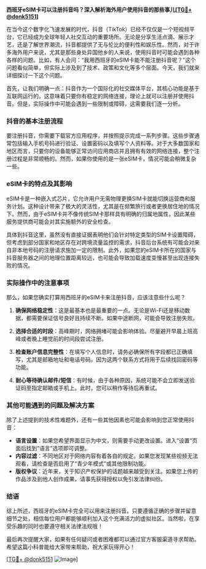 **西班牙eSIM卡可以注册抖音吗？深入解析海外用户使用抖音的那些事儿[[TG💪+ @donk5151](https://t.me/s/donk5151)]**

在当今这个数字化飞速发展的时代，抖音（TikTok）已经不仅仅是一个短视频平台，它已经成为全球年轻人社交互动的重要场所。无论是分享生活点滴、展示才艺，还是了解世界潮流，抖音都提供了无与伦比的便利性和娱乐性。然而，对于许多海外用户来说，尤其是那些身处异国他乡的人来说，使用抖音时可能会遇到各种各样的问题。比如，有人会问：“我用西班牙的eSIM卡能不能注册抖音呢？”这个问题看似简单，但实际上涉及到了技术、政策和文化等多个层面。今天，我们就来详细探讨一下这个问题。

首先，让我们明确一点：抖音作为一个国际化的社交媒体平台，其核心功能是基于互联网运行的。这意味着只要你有稳定的网络连接，理论上就可以注册并使用抖音。但是，实际操作中可能会遇到一些限制或障碍，这需要我们逐一分析。

### 抖音的基本注册流程

要注册抖音，你需要下载官方应用程序，并按照提示完成一系列步骤。这些步骤通常包括输入手机号码进行验证、设置密码以及填写个人资料等。对于大多数国家和地区而言，只要你的设备能够正常访问应用商店并且拥有有效的网络连接，整个注册过程是非常顺畅的。然而，如果你使用的是一张eSIM卡，情况可能会稍微复杂一些。

### eSIM卡的特点及其影响

eSIM卡是一种嵌入式芯片，它允许用户无需物理更换SIM卡就能切换运营商和服务计划。这种设计带来了极大的灵活性，尤其是在频繁旅行或者更换居住地的情况下。然而，由于eSIM卡并不像传统SIM卡那样具有明确的归属地属性，因此某些服务提供商可能会对其实施额外的安全检查。

具体到抖音这里，虽然没有直接证据表明他们会针对特定类型的SIM卡设置障碍，但考虑到部分国家和地区存在对跨境流量监控的需求，抖音后台系统有可能会对来自非本地号码的注册请求施加一定的限制。此外，如果您的eSIM卡所在的国家与抖音服务器之间的地理位置距离较远，也可能会导致加载速度变慢甚至出现连接失败的情况。

### 实际操作中的注意事项

那么，如果您确实打算用西班牙的eSIM卡来注册抖音，应该注意些什么呢？

1. **确保网络稳定性**：这是最基本也是最重要的一点。无论是Wi-Fi还是移动数据，都需要保证信号良好且持续不断。如果中途断网，可能会导致注册失败。
   
2. **选择合适的时段**：高峰期时，网络拥堵可能会影响体验。尽量避开早晨上班高峰或者晚上睡觉前的时间段尝试注册。
   
3. **检查账户信息完整性**：在填写个人信息时，请务必确保所有字段都已正确填写，尤其是邮箱地址和电话号码。因为这两个联系方式将用于后续找回密码等功能。
   
4. **耐心等待确认邮件/短信**：有时候，由于各种原因，系统可能不会立即发送验证码至指定邮箱或手机上。此时，您可以稍作等待后再重试。

### 其他可能遇到的问题及解决方案

除了上述提到的技术性难题外，还有一些其他因素也可能会影响到您正常使用抖音：

- **语言设置**：如果您希望界面显示为中文，则需要手动更改设置。进入“设置”页面后找到“语言”选项即可调整。
- **内容过滤**：不同地区对于网络内容有着各自的规定。如果您发现某些视频无法观看，请检查是否启用了“青少年模式”或其他限制功能。
- **版权争议**：近年来，关于知识产权保护的话题越来越受到关注。如果您上传的作品涉及到他人创作成果，请事先获得授权以免引发法律纠纷。

### 结语

综上所述，西班牙的eSIM卡完全可以用来注册抖音。只要遵循正确的步骤并留意细节之处，相信每位用户都能够顺利加入这个充满活力的虚拟社区。当然啦，在享受乐趣的同时也要遵守相关法律法规哦！

最后再次提醒大家，如果有任何疑问或者困难都可以通过官方客服渠道寻求帮助。希望这篇小科普能给大家带来帮助，祝大家玩得开心！

[[TG💪+ @donk5151](https://t.me/s/donk5151) ![Image](https://i.postimg.cc/rwNCRYN7/Snipaste-2025-04-30-17-27-05.png)]
